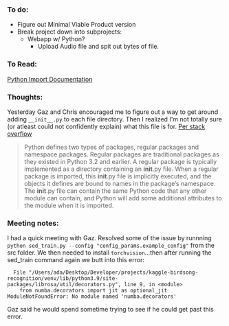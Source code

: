 ### To do:
- Figure out Minimal Viable Product version
- Break project down into subprojects:
  - Webapp w/ Python? 
    - Upload Audio file and spit out bytes of file. 

### To Read:
[Python Import Documentation](https://docs.python.org/3/reference/import.html#regular-packages)

### Thoughts:
Yesterday Gaz and Chris encouraged me to figure out a way to get around adding `__init__.py` to each file directory. Then I realized I'm not totally sure (or atleast could not confidently explain) what this file is for. [Per stack overflow](https://stackoverflow.com/questions/448271/what-is-init-py-for)

> Python defines two types of packages, regular packages and namespace packages. Regular packages are traditional packages as they existed in Python 3.2 and earlier. A regular package is typically implemented as a directory containing an __init__.py file. When a regular package is imported, this __init__.py file is implicitly executed, and the objects it defines are bound to names in the package’s namespace. The __init__.py file can contain the same Python code that any other module can contain, and Python will add some additional attributes to the module when it is imported.

### Meeting notes:
I had a quick meeting with Gaz. Resolved some of the issue by runnning `python sed_train.py --config "config_params.example_config"` from the src folder. We then needed to install `torchvision`...then after running the sed_train command again we butt into this error:
```
  File "/Users/ada/Desktop/Developer/projects/kaggle-birdsong-recognition/venv/lib/python3.9/site-packages/librosa/util/decorators.py", line 9, in <module>
    from numba.decorators import jit as optional_jit
ModuleNotFoundError: No module named 'numba.decorators'
```
Gaz said he would spend sometime trying to see if he could get past this error. 

